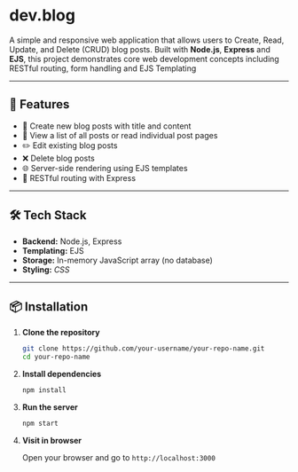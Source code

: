 # dev.blog
A simple and responsive web application that allows users to Create, Read, Update, and Delete (CRUD) blog posts. Built with **Node.js**, **Express** and **EJS**, this project demonstrates core web development concepts including RESTful routing, form handling and EJS Templating

---

## 🚀 Features

- 📝 Create new blog posts with title and content
- 📄 View a list of all posts or read individual post pages
- ✏️ Edit existing blog posts
- ❌ Delete blog posts
- 🌐 Server-side rendering using EJS templates
- 🧩 RESTful routing with Express

---

## 🛠️ Tech Stack

- **Backend:** Node.js, Express
- **Templating:** EJS
- **Storage:** In-memory JavaScript array (no database)
- **Styling:** *CSS*

---

## 📦 Installation

1. **Clone the repository**

   ```bash
   git clone https://github.com/your-username/your-repo-name.git
   cd your-repo-name

2. **Install dependencies**

   ```bash
   npm install

3. **Run the server**

   ```bash
   npm start

4. **Visit in browser**

   Open your browser and go to `http://localhost:3000`

  

